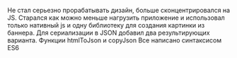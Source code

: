 Не стал серьезно прорабатывать дизайн, больше сконцентрировался на JS.
Старался как можно меньше нагрузить приложение и использовал только нативный js и одну библиотеку для создания картинки из баннера.
Для сериализации в JSON добавил два результирующих варианта. Функции htmlToJson и copyJson
Все написано синтаксисом ES6
